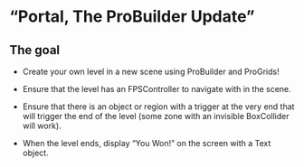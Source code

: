 # “Portal, The ProBuilder Update”

## The goal

- Create your own level in a new scene using ProBuilder and ProGrids!

- Ensure that the level has an FPSController to navigate with in the scene.

- Ensure that there is an object or region with a trigger at the very end that will trigger
  the end of the level (some zone with an invisible BoxCollider will work).

- When the level ends, display “You Won!” on the screen with a Text object.
